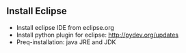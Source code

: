 ## Install Eclipse
* Install eclipse IDE from eclipse.org
* Install python plugin for eclipse:  http://pydev.org/updates
* Preq-installation: java JRE and JDK

